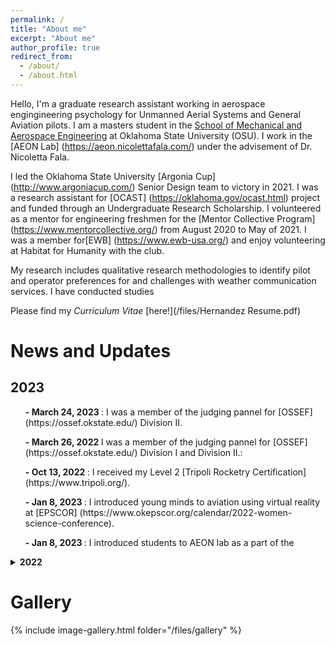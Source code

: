 ```yaml
---
permalink: /
title: "About me"
excerpt: "About me"
author_profile: true
redirect_from: 
  - /about/
  - /about.html
---
```


Hello, I'm a graduate research assistant working in aerospace engingineering psychology for Unmanned Aerial Systems  and General Aviation pilots. I am a masters student in the [School of Mechanical and Aerospace Engineering](https://ceat.okstate.edu/mae) at Oklahoma State University (OSU). I work in the [AEON Lab] (https://aeon.nicolettafala.com/) under the advisement of Dr. Nicoletta Fala. 

I led the Oklahoma State University [Argonia Cup] (http://www.argoniacup.com/) Senior Design team to victory in 2021. I was a research assistant for [OCAST] (https://oklahoma.gov/ocast.html) project and funded through an Undergraduate Research Scholarship. I volunteered as a mentor for engineering freshmen for the [Mentor Collective Program] (https://www.mentorcollective.org/) from August 2020 to May of 2021. I was a member for[EWB] (https://www.ewb-usa.org/) and enjoy volunteering at Habitat for Humanity with the club.

My research includes qualitative research methodologies to identify pilot and operator preferences for and challenges with weather communication services. I have conducted studies 

Please find my _Curriculum Vitae_ [here!](/files/Hernandez Resume.pdf)



News and Updates
====== 
## 2023
<ul> <b>- March 24, 2023 </b> : I was a member of the judging pannel for [OSSEF] (https://ossef.okstate.edu/) Division II. </ul> 
<ul> <b>- March 26, 2022 </b> I was a member of the judging pannel for [OSSEF] (https://ossef.okstate.edu/) Division I and Division II.: </ul>
<ul> <b>- Oct 13, 2022 </b> : I received my Level 2 [Tripoli Rocketry Certification] (https://www.tripoli.org/). </ul>
<ul> <b>- Jan 8, 2023 </b> : I introduced young minds to aviation using virtual reality at [EPSCOR] (https://www.okepscor.org/calendar/2022-women-science-conference). </ul>
<ul> <b>- Jan 8, 2023 </b> : I introduced students to AEON lab as a part of the </ul>

<details>
  <summary><b>2022</b></summary>
    <ul> <b>- Dec, 2022</b> : 
</ul>

  <ul> <b>- Nov 21, 2022</b> : </ul>

    <ul> <b>- Nov 13, 2022</b> :  </ul>


    <ul> <b>- Aug, 2022</b> :  </ul>

</details>


Gallery
======
{% include image-gallery.html folder="/files/gallery" %}

